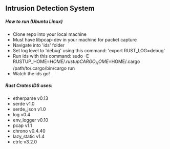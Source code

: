 ## Intrusion Detection System

##### How to run (Ubuntu Linux)
- Clone repo into your local machine
- Must have libpcap-dev in your machine for packet capture
- Navigate into 'ids' folder
- Set log level to 'debug' using this command: 'export RUST_LOG=debug'
- Run ids with this command: sudo -E RUSTUP_HOME=$HOME/.rustup CARGO_HOME=$HOME/.cargo /path/to/.cargo/bin/cargo run
- Watch the ids go!

##### Rust Crates IDS uses:
- etherparse v0.13
- serde v1.0
- serde_json v1.0
- log v0.4
- env_logger v0.10
- pcap v1.1
- chrono v0.4.40
- lazy_static v1.4
- ctrlc v3.2.0
